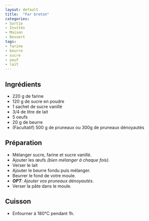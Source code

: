 ```yaml
---
layout: default
title:  "Far breton"
categories:
- Sortie
- Invités
- Maison
- Dessert
tags:
- farine
- beurre
- sucre
- oeuf
- lait
---
```


## Ingrédients

- 220 g de farine
- 120 g de sucre en poudre
- 1 sachet de sucre vanillé
- 3/4 de litre de lait
- 5 oeufs
- 20 g de beurre
- (Facultatif) 500 g de pruneaux ou 300g de pruneaux dénoyautés

## Préparation

- Mélanger sucre, farine et sucre vanillé.
- Ajouter les œufs *(bien mélanger à chaque fois)*.
- Verser le lait 
- Ajouter le beurre fondu puis mélanger.
- Beurrer le fond de votre moule.
- *__OPT__: Ajouter vos pruneaux dénoyautés*.
- Verser la pâte dans le moule.


## Cuisson

- Enfourner à 180°C pendant 1h.
